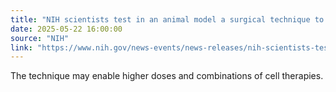 ```yaml
---
title: "NIH scientists test in an animal model a surgical technique to improve cell therapy for dry AMD"
date: 2025-05-22 16:00:00
source: "NIH"
link: "https://www.nih.gov/news-events/news-releases/nih-scientists-test-animal-model-surgical-technique-improve-cell-therapy-dry-amd"
---
```


The technique may enable higher doses and combinations of cell therapies.

 </p>